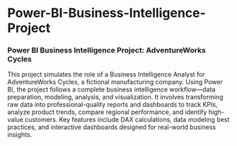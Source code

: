 # Power-BI-Business-Intelligence-Project

### Power BI Business Intelligence Project: AdventureWorks Cycles

This project simulates the role of a Business Intelligence Analyst for AdventureWorks Cycles, a fictional manufacturing company. Using Power BI, the project follows a complete business intelligence workflow—data preparation, modeling, analysis, and visualization. It involves transforming raw data into professional-quality reports and dashboards to track KPIs, analyze product trends, compare regional performance, and identify high-value customers. Key features include DAX calculations, data modeling best practices, and interactive dashboards designed for real-world business insights.

